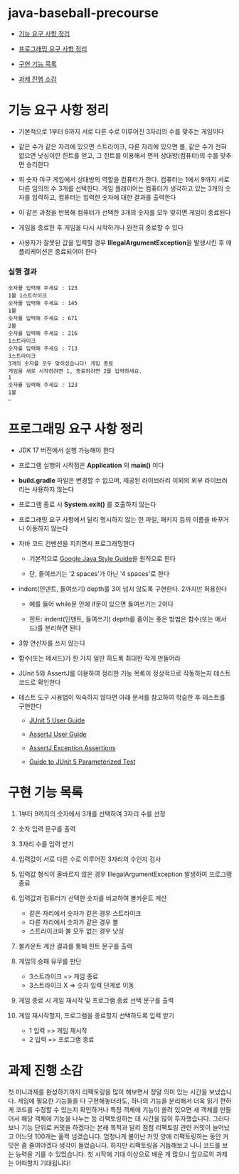 # java-baseball-precourse

- [기능 요구 사항 정리](#기능-요구-사항-정리)

- [프로그래밍 요구 사항 정리](#프로그래밍-요구-사항-정리)

- [구현 기능 목록](#구현-기능-목록)

- [과제 진행 소감](#과제-진행-소감)

# 기능 요구 사항 정리

- 기본적으로 1부터 9까지 서로 다른 수로 이루어진 3자리의 수를 맞추는 게임이다

- 같은 수가 같은 자리에 있으면 스트라이크, 다른 자리에 있으면 볼, 같은 수가 전혀 없으면 낫싱이란 힌트를 얻고, 그 힌트를 이용해서 먼저 상대방(컴퓨터)의
수를 맞추면 승리한다

- 위 숫자 야구 게임에서 상대방의 역할을 컴퓨터가 한다. 컴퓨터는 1에서 9까지 서로 다른 임의의 수 3개를 선택한다. 게임 플레이어는 컴퓨터가 생각하고 있는
3개의 숫자를 입력하고, 컴퓨터는 입력한 숫자에 대한 결과를 출력한다

- 이 같은 과정을 반복해 컴퓨터가 선택한 3개의 숫자를 모두 맞히면 게임이 종료된다

- 게임을 종료한 후 게임을 다시 시작하거나 완전히 종료할 수 있다

- 사용자가 잘못된 값을 입력할 경우 **IllegalArgumentException**을 발생시킨 후 애플리케이션은 종료되어야 한다

### 실행 결과
```
숫자를 입력해 주세요 : 123
1볼 1스트라이크
숫자를 입력해 주세요 : 145
1볼
숫자를 입력해 주세요 : 671
2볼
숫자를 입력해 주세요 : 216
1스트라이크
숫자를 입력해 주세요 : 713
3스트라이크
3개의 숫자를 모두 맞히셨습니다! 게임 종료
게임을 새로 시작하려면 1, 종료하려면 2를 입력하세요.
1
숫자를 입력해 주세요 : 123
1볼
…
```
# 프로그래밍 요구 사항 정리

- JDK 17 버전에서 실행 가능해야 한다

- 프로그램 실행의 시작점은 **Application** 의 **main()** 이다

- **build.gradle** 파일은 변경할 수 없으며, 제공된 라이브러리 이외의 외부 라이브러리는 사용하지 않는다

- 프로그램 종료 시 **System.exit()** 를 호출하지 않는다

- 프로그래밍 요구 사항에서 달리 명시하지 않는 한 파일, 패키지 등의 이름을 바꾸거나 이동하지 않는다

- 자바 코드 컨벤션을 지키면서 프로그래밍한다

    - 기본적으로 [Google Java Style Guide](https://google.github.io/styleguide/javaguide.html)을 원칙으로 한다

    - 단, 들여쓰기는 '2 spaces'가 아닌 '4 spaces'로 한다

- indent(인덴트, 들여쓰기) depth를 3이 넘지 않도록 구현한다. 2까지만 허용한다

    - 예를 들어 while문 안에 if문이 있으면 들여쓰기는 2이다

    - 힌트: indent(인덴트, 들여쓰기) depth를 줄이는 좋은 방법은 함수(또는 메서드)를 분리하면 된다

- 3항 연산자를 쓰지 않는다

- 함수(또는 메서드)가 한 가지 일만 하도록 최대한 작게 만들어라

- JUnit 5와 AssertJ를 이용하여 정리한 기능 목록이 정상적으로 작동하는지 테스트 코드로 확인한다

- 테스트 도구 사용법이 익숙하지 않다면 아래 문서를 참고하여 학습한 후 테스트를 구현한다

    - [JUnit 5 User Guide](https://junit.org/junit5/docs/current/user-guide/)

    - [AssertJ User Guide](https://assertj.github.io/doc/)

    - [AssertJ Exception Assertions](https://www.baeldung.com/assertj-exception-assertion)

    - [Guide to JUnit 5 Parameterized Test](https://www.baeldung.com/parameterized-tests-junit-5)

# 구현 기능 목록

1. 1부터 9까지의 숫자에서 3개를 선택하여 3자리 수를 선정

2. 숫자 입력 문구를 출력
    
3. 3자리 수를 입력 받기

4. 입력값이 서로 다른 수로 이루어진 3자리의 수인지 검사

5. 입력값 형식이 올바르지 않은 경우 IllegalArgumentException 발생하여 프로그램 종료

6. 입력값과 컴퓨터가 선택한 숫자를 비교하여 볼카운트 계산
    * 같은 자리에서 숫자가 같은 경우 스트라이크 
    * 다른 자리에서 숫자가 같은 경우 볼
    * 스트라이크와 볼 모두 없는 경우 낫싱

7. 볼카운트 계산 결과를 통해 힌트 문구를 출력

8. 게임의 승패 유무를 판단
    * 3스트라이크 => 게임 종료
    * 3스트라이크 X => 숫자 입력 단계로 이동

9. 게임 종료 시 게임 재시작 및 프로그램 종료 선택 문구를 출력
    
10. 게임 재시작할지, 프로그램을 종료할지 선택하도록 입력 받기 
    * 1 입력 => 게임 재시작
    * 2 입력 => 프로그램 종료

# 과제 진행 소감
첫 미니과제를 완성하기까지 리팩토링을 많이 해보면서 정말 의미 있는 시간을 보냈습니다. 
게임에 필요한 기능들을 다 구현해놓더라도, 하나의 기능을 분리해서 더욱 읽기 편하게 코드를 수정할 수 있는지 확인하거나
특정 객체에 기능이 쏠려 있으면 새 객체를 만들어서 해당 객체에 기능을 나누는 등 리팩토링하는 데 시간을 많이 투자했습니다.
그러다보니 기능 단위로 커밋을 하겠다는 본래 목적과 달리 점점 리팩토링 관련 커밋이 늘어났고 어느덧 100개는 훌쩍 넘겼습니다.
엄청나게 불어난 커밋 양에 리팩토링하는 동안 커밋은 좀 줄여야겠다 생각이 들었습니다.
하지만 리팩토링을 거듭해보고 나니 코드를 보는 능력을 기를 수 있었습니다.
첫 시작에 기대 이상으로 배운 게 많으니 앞으로의 과제는 어떠할지 기대됩니다!